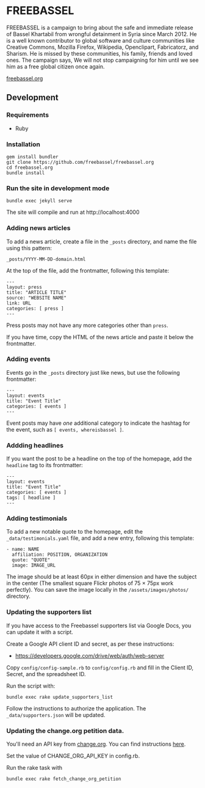 # FREEBASSEL

FREEBASSEL is a campaign to bring about the safe and immediate release of Bassel Khartabil from wrongful detainment in Syria since March 2012. He is a well known contributor to global software and culture communities like Creative Commons, Mozilla Firefox, Wikipedia, Openclipart, Fabricatorz, and Sharism. He is missed by these communities, his family, friends and loved ones. The campaign says, We will not stop campaigning for him until we see him as a free global citizen once again.

[freebassel.org](http://freebassel.org)

## Development

### Requirements

* Ruby

### Installation

    gem install bundler
    git clone https://github.com/freebassel/freebassel.org
    cd freebassel.org
    bundle install

### Run the site in development mode

    bundle exec jekyll serve

The site will compile and run at http://localhost:4000

### Adding news articles

To add a news article, create a file in the `_posts` directory, and name the file using this pattern:

    _posts/YYYY-MM-DD-domain.html

At the top of the file, add the frontmatter, following this template:

    ---
    layout: press
    title: "ARTICLE TITLE"
    source: "WEBSITE NAME"
    link: URL
    categories: [ press ]
    ---

Press posts may not have any more categories other than `press`.

If you have time, copy the HTML of the news article and paste it below the frontmatter.

### Adding events

Events go in the `_posts` directory just like news, but use the
following frontmatter:

    ---
    layout: events
    title: "Event Title"
    categories: [ events ]
    ---

Event posts may have *one* additional category to indicate the hashtag
for the event, such as `[ events, whereisbassel ]`.

### Addding headlines

If you want the post to be a headline on the top of the homepage, add
the `headline` tag to its frontmatter:

    ---
    layout: events
    title: "Event Title"
    categories: [ events ]
    tags: [ headline ]
    ---

### Adding testimonials

To add a new notable quote to the homepage, edit the `_data/testimonials.yaml` file, and add a new entry, following this template:

    - name: NAME
      affiliation: POSITION, ORGANIZATION
      quote: "QUOTE"
      image: IMAGE_URL

The image should be at least 60px in either dimension and have the subject in the center (The smallest square Flickr photos of 75 × 75px work perfectly). You can save the image locally in the `/assets/images/photos/` directory.

### Updating the supporters list

If you have access to the Freebassel supporters list via Google Docs, you can update it with a script.

Create a Google API client ID and secret, as per these instructions:

  * https://developers.google.com/drive/web/auth/web-server

Copy `config/config-sample.rb` to `config/config.rb` and fill in the Client ID, Secret, and the spreadsheet ID.

Run the script with:

    bundle exec rake update_supporters_list

Follow the instructions to authorize the application. The `_data/supporters.json` will be updated.

### Updating the change.org petition data.

You'll need an API key from [change.org](https://change.org). You can find instructions [here](https://www.change.org/developers/api-key).

Set the value of CHANGE_ORG_API_KEY in config.rb.

Run the rake task with

    bundle exec rake fetch_change_org_petition
